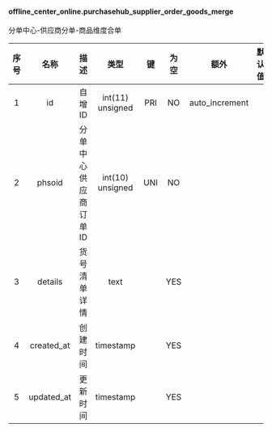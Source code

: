 #### offline_center_online.purchasehub_supplier_order_goods_merge 
分单中心-供应商分单-商品维度合单

| 序号 | 名称 | 描述 | 类型 | 键 | 为空 | 额外 | 默认值 |
| :--: | :--: | :--: | :--: | :--: | :--: | :--: | :--: |
| 1 | id | 自增ID | int(11) unsigned | PRI | NO | auto_increment |  |
| 2 | phsoid | 分单中心供应商订单ID | int(10) unsigned | UNI | NO |  |  |
| 3 | details | 货号清单详情 | text |  | YES |  |  |
| 4 | created_at | 创建时间 | timestamp |  | YES |  |  |
| 5 | updated_at | 更新时间 | timestamp |  | YES |  |  |
